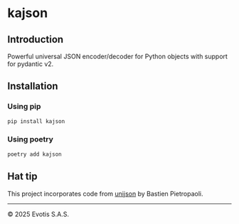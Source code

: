 # kajson

## Introduction

Powerful universal JSON encoder/decoder for Python objects with support for pydantic v2.

## Installation

### Using pip

```bash
pip install kajson
```

### Using poetry

```bash
poetry add kajson
```

## Hat tip

This project incorporates code from [unijson](https://github.com/bpietropaoli/unijson) by Bastien Pietropaoli.

---

© 2025 Evotis S.A.S.
